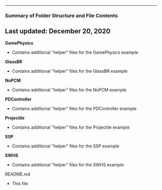 --------------------------------------------------
### Summary of Folder Structure and File Contents
Last updated: December 20, 2020
--------------------------------------------------

**GamePhysics**
  - Contains additional "helper" files for the GamePhysics example

**GlassBR**
  - Contains additional "helper" files for the GlassBR example

**NoPCM**
  - Contains additional "helper" files for the NoPCM example

**PDController**
  - Contains additional "helper" files for the PDController example

**Projectile**
  - Contains additional "helper" files for the Projectile example

**SSP**
  - Contains additional "helper" files for the SSP example

**SWHS**
  - Contains additional "helper" files for the SWHS example

README.md
  - This file